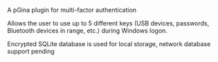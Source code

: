 A pGina plugin for multi-factor authentication

Allows the user to use up to 5 different keys (USB devices, passwords, Bluetooth devices in range, etc.) during Windows logon.

Encrypted SQLite database is used for local storage, network database support pending